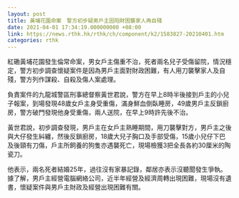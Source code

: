 ```yaml
---
layout: post
title: 黃埔花園命案　警方初步疑男戶主因陷財困襲家人再自殘
date: 2021-04-01 17:34:19.000000000 +08:00
link: https://news.rthk.hk/rthk/ch/component/k2/1583827-20210401.htm
categories: rthk
---
```


紅磡黃埔花園發生倫常命案，男女戶主傷重不治，死者兩名兒子受傷留院，情況穩定，警方初步調查懷疑案件是因為男戶主面對財政困難，有人用刀襲擊家人及自殘，警方列作謀殺、自殺及傷人案處理。

負責案件的九龍城警區刑事總督察黃世君說，警方在早上8時半後接到戶主的小兒子報案，到場發現48歲女戶主身受重傷，滿身鮮血倒臥睡房，49歲男戶主反鎖廚房，警方破門發現他身受重傷，兩人送院，在早上9時許先後不治。

黃世君說，初步調查發現，男戶主在女戶主熟睡期間，用刀襲擊對方，男戶主之後與大仔發生糾纏，然後反鎖廚房，18歲大兒子胸口及手部受傷，15歲小兒仔下巴及後頸有刀傷，戶主所飼養的狗隻亦遇襲死亡，現場檢獲3把全長各約30厘米的陶瓷刀。

他表示，兩名死者結婚25年，過往沒有家暴記錄，鄰居亦表示沒聽聞發生爭執。據了解，男戶主經營電腦網絡公司，近半年經營及經濟周轉出現困難，現場沒有遺書，懷疑案件與男戶主財政及經營出現困難有關。
